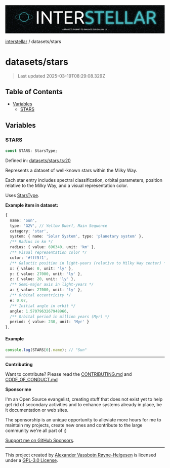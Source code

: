 <div><img alt="SPECCER logo" src="https://raw.githubusercontent.com/phun-ky/interstellar/main/public/interstellar-header.png" style="max-height:120px;"/></div>

[interstellar](../README.md) / datasets/stars

# datasets/stars

> Last updated 2025-03-19T08:29:08.329Z

## Table of Contents

- [Variables](#variables)
  - [STARS](#stars)

## Variables

### STARS

```ts
const STARS: StarsType;
```

Defined in:
[datasets/stars.ts:20](https://github.com/phun-ky/interstellar/blob/main/src/datasets/stars.ts#L20)

Represents a dataset of well-known stars within the Milky Way.

Each star entry includes spectral classification, orbital parameters, position
relative to the Milky Way, and a visual representation color.

Uses [StarsType](../types/stars.md#starstype).

**Example item in dataset:**

```ts
{
  name: 'Sun',
  type: 'G2V', // Yellow Dwarf, Main Sequence
  category: 'star',
  system: { name: 'Solar System', type: 'planetary system' },
  /** Radius in km */
  radius: { value: 696340, unit: 'km' },
  /** Visual representation color */
  color: '#fff5f1',
  /** Galactic position in light-years (relative to Milky Way center) */
  x: { value: 0, unit: 'ly' },
  y: { value: 27000, unit: 'ly' },
  z: { value: 20, unit: 'ly' },
  /** Semi-major axis in light-years */
  a: { value: 27000, unit: 'ly' },
  /** Orbital eccentricity */
  e: 0.07,
  /** Initial angle in orbit */
  angle: 1.5707963267948966,
  /** Orbital period in million years (Myr) */
  period: { value: 230, unit: 'Myr' }
},
```

#### Example

```ts
console.log(STARS[0].name); // "Sun"
```

---

**Contributing**

Want to contribute? Please read the
[CONTRIBUTING.md](https://github.com/phun-ky/interstellar/blob/main/CONTRIBUTING.md)
and
[CODE_OF_CONDUCT.md](https://github.com/phun-ky/interstellar/blob/main/CODE_OF_CONDUCT.md)

**Sponsor me**

I'm an Open Source evangelist, creating stuff that does not exist yet to help
get rid of secondary activities and to enhance systems already in place, be it
documentation or web sites.

The sponsorship is an unique opportunity to alleviate more hours for me to
maintain my projects, create new ones and contribute to the large community
we're all part of :)

[Support me on GitHub Sponsors](https://github.com/sponsors/phun-ky).

---

This project created by [Alexander Vassbotn Røyne-Helgesen](http://phun-ky.net)
is licensed under a
[GPL-3.0 License](https://choosealicense.com/licenses/gpl-3.0/).
